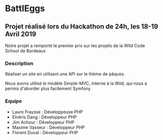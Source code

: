 # BattlEggs

## Projet réalisé lors du Hackathon de  24h, les 18-19 Avril 2019
 Notre projet a remporté le premier prix sur les projets de la Wild Code School de Bordeaux

### Description

Réaliser un site en utilisant une API sur le thème de pâques.

Nous avons utilisé le modèle Simple-MVC, interne à la Wild, qui nous a permis d'aborder plus facilement Symfony



### Equipe

- Laure Fraysse : Développeuse PHP
- Elnéris Dang : Développeur PHP
- Jim Achour : Développeur PHP
- Maxime Vasseur : Développeur PHP
- Florent Duval : Développeur PHP
